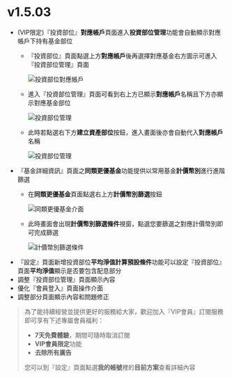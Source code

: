 # v1.5.03
- (VIP限定)『投資部位』**對應帳戶**頁面進入**投資部位管理**功能會自動顯示對應帳戶下持有基金部位
  - 『投資部位』頁面點選上方**對應帳戶**後再選擇對應基金右方圖示可進入『投資部位管理』頁面
  
    ![投資部位對應帳戶](https://ik.imagekit.io/dmgomznao1/fundtracker/tr:w-300/multiaccountfilter1_ydjQ2hAaP.png)
  - 進入『投資部位管理』頁面可看到右上方已顯示**對應帳戶**名稱且下方亦顯示對應基金部位
  
    ![投資部位管理](https://ik.imagekit.io/dmgomznao1/fundtracker/tr:w-300/multiaccountfilter2_xquW9MNRcrD.png)
  - 此時若點選右下方**建立資產部位**按鈕，進入畫面後亦會自動代入**對應帳戶**名稱    
  
    ![投資部位管理](https://ik.imagekit.io/dmgomznao1/fundtracker/tr:w-300/multiaccountfilter3_BOsa4EyDt.png)
- 『基金詳細資訊』頁面之**同類更優基金**功能提供以常用基金**計價幣別**進行進階篩選
  - 在**同類更優基金**頁面點選右上方**計價幣別篩選**按鈕 
  
    ![同類更優基金介面](https://ik.imagekit.io/dmgomznao1/fundtracker/tr:w-300/findbettercurrencyfilter1_0AbykrjiAfn.png)
  - 此時畫面會出現**計價幣別篩選條件**視窗，點選您要篩選之對應計價幣別即可完成篩選
  
    ![計價幣別篩選條件](https://ik.imagekit.io/dmgomznao1/fundtracker/tr:w-300/findbettercurrencyfilter2_BeSAFSalK.png)
- 『設定』頁面新增投資部位**平均淨值計算預設條件**功能可以設定『投資部位』頁面**平均淨值**顯示是否要包含配息部分
- 調整『投資部位管理』頁面顯示內容
- 優化『會員登入』頁面操作介面
- 調整部分頁面顯示內容和問題修正

> 為了能持續經營並提供更好的服務給大家，歡迎加入『VIP會員』訂閱服務即可享有下述專屬會員福利：
> * **7天免費體驗**，期間可隨時取消訂閱
> * **VIP會員限定**功能
> * **去除所有廣告**
>
> 您可以到『設定』頁面點選**我的帳號**裡的**目前方案**查看詳細內容

 